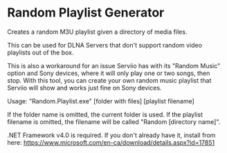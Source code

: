 # Random Playlist Generator
Creates a random M3U playlist given a directory of media files.

This can be used for DLNA Servers that don't support random video playlists out of the box.

This is also a workaround for an issue Serviio has with its "Random Music" option and Sony devices, where it will only play one or two songs, then stop. With this tool, you can create your own random music playlist that Serviio will show and works just fine on Sony devices.

Usage:
"Random.Playlist.exe" [folder with files] [playlist filename]

If the folder name is omitted, the current folder is used. If the playlist filename is omitted, the filename will be called "Random [directory name]".

.NET Framework v4.0 is required. If you don't already have it, install from here: https://www.microsoft.com/en-ca/download/details.aspx?id=17851
